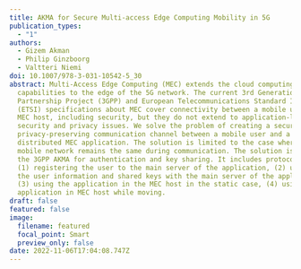 ```yaml
---
title: AKMA for Secure Multi-access Edge Computing Mobility in 5G
publication_types:
  - "1"
authors:
  - Gizem Akman
  - Philip Ginzboorg
  - Valtteri Niemi
doi: 10.1007/978-3-031-10542-5_30
abstract: Multi-Access Edge Computing (MEC) extends the cloud computing
  capabilities to the edge of the 5G network. The current 3rd Generation
  Partnership Project (3GPP) and European Telecommunications Standard Institute
  (ETSI) specifications about MEC cover connectivity between a mobile user and a
  MEC host, including security, but they do not extend to application-level
  security and privacy issues. We solve the problem of creating a secure and
  privacy-preserving communication channel between a mobile user and a
  distributed MEC application. The solution is limited to the case where the
  mobile network remains the same during communication. The solution is based on
  the 3GPP AKMA for authentication and key sharing. It includes protocols for
  (1) registering the user to the main server of the application, (2) updating
  the user information and shared keys with the main server of the application,
  (3) using the application in the MEC host in the static case, (4) using the
  application in MEC host while moving.
draft: false
featured: false
image:
  filename: featured
  focal_point: Smart
  preview_only: false
date: 2022-11-06T17:04:08.747Z
---
```

